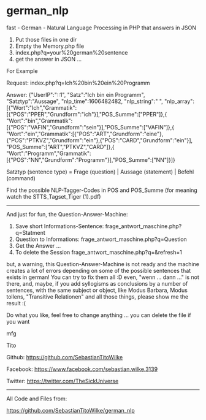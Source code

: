 # german_nlp
fast - German - Natural Language Processing in PHP that answers in JSON

1. Put those files in one dir
2. Empty the Memory.php file
3. index.php?q=your%20german%20sentence
4. get the answer in JSON ...

For Example

Request: index.php?q=Ich%20bin%20ein%20Programm

Answer: {"UserIP":"::1",
         "Satz":"Ich bin ein Programm",
         "Satztyp":"Aussage",
         "nlp_time":1606482482,
         "nlp_string":" ",
         "nlp_array":[{"Wort":"Ich","Grammatik":[{"POS":"PPER","Grundform":"ich"}],"POS_Summe":["PPER"]},{
                       "Wort":"bin","Grammatik":[{"POS":"VAFIN","Grundform":"sein"}],"POS_Summe":["VAFIN"]},{
                       "Wort":"ein","Grammatik":[{"POS":"ART","Grundform":"eine"},{"POS":"PTKVZ","Grundform":"ein"},{"POS":"CARD","Grundform":"ein"}], "POS_Summe":["ART","PTKVZ","CARD"]},{
                       "Wort":"Programm","Grammatik":[{"POS":"NN","Grundform":"Programm"}],"POS_Summe":["NN"]}]}

Satztyp (sentence type) = Frage (question) | Aussage (statement) | Befehl (command)

Find the possible NLP-Tagger-Codes in POS and POS_Summe (for meaning watch the STTS_Tagset_Tiger (1).pdf)

--------------------------------------------------------------------------------------------------------------------------------------------------------------------------

And just for fun, the Question-Answer-Machine:

1. Save short Informations-Sentence: frage_antwort_maschine.php?q=Statment 
2. Question to Informations: frage_antwort_maschine.php?q=Question
3. Get the Answer ...
4. To delete the Session frage_antwort_maschine.php?q=&refresh=1

but, a warning, this Question-Answer-Machine is not ready and the machine creates a lot of errors depending on some of the possible sentences that exists in german! 
You can try to fix them all :D even, "wenn ... dann ..." is not there, and, maybe, if you add syllogisms as conclusions by a number of sentences, with the same subject or object, like Modus Barbara, Modus tollens, "Transitive Relationen" and all those things, please show me the result :(

Do what you like, feel free to change anything ... you can delete the file if you want

mfg

Tito

Github: https://github.com/SebastianTitoWilke 

Facebook: https://www.facebook.com/sebastian.wilke.3139 

Twitter: https://twitter.com/TheSickUniverse

--------------------------------------------------------------------------------------------------------------------------------------------------------------------------------
All Code and Files from:

https://github.com/SebastianTitoWilke/german_nlp



